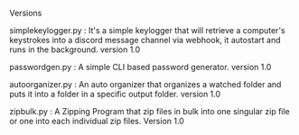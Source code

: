Versions


simplekeylogger.py :
It's a simple keylogger that will retrieve a computer's keystrokes into a discord message channel via webhook, it autostart and runs in the background.
version 1.0

passwordgen.py :
A simple CLI based password generator.
version 1.0

autoorganizer.py :
An auto organizer that organizes a watched folder and puts it into a folder in a specific output folder.
version 1.0

zipbulk.py :
A Zipping Program that zip files in bulk into one singular zip file or one into each individual zip files.
Version 1.0
